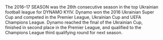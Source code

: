 The 2016–17 SEASON was the 26th consecutive season in the top Ukrainian football league for DYNAMO KYIV. Dynamo won the 2016 Ukrainian Super Cup and competed in the Premier League, Ukrainian Cup and UEFA Champions League. Dynamo reached the final of the Ukrainian Cup, finished in second place in the Premier League, and qualified to the Champions League third qualifying round for next season.
